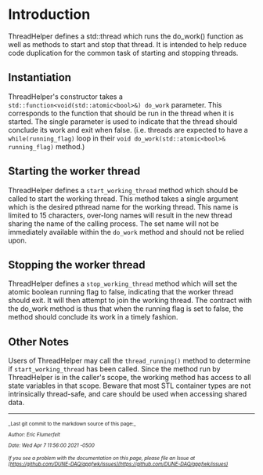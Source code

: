 # Introduction

ThreadHelper defines a std::thread which runs the do_work() function as well as methods to start and stop that thread.
It is intended to help reduce code duplication for the common task of starting and stopping threads.

## Instantiation

ThreadHelper's constructor takes a `std::function<void(std::atomic<bool>&) do_work` parameter. This corresponds to the function that should be run in the thread when it is started. The single parameter is used to indicate that the thread should conclude its work and exit when false. (i.e. threads are expected to have a `while(running_flag)` loop in their `void do_work(std::atomic<bool>& running_flag)` method.)

## Starting the worker thread

ThreadHelper defines a `start_working_thread` method which should be called to start the working thread. This method takes a single argument which is the desired pthread name for the working thread. This name is limited to 15 characters, over-long names will result in the new thread sharing the name of the calling process. The set name will not be immediately available within the `do_work` method and should not be relied upon.

## Stopping the worker thread

ThreadHelper defines a `stop_working_thread` method which will set the atomic boolean running flag to false, indicating that the worker thread should exit. It will then attempt to join the working thread. The contract with the do_work method is thus that when the running flag is set to false, the method should conclude its work in a timely fashion.

## Other Notes

Users of ThreadHelper may call the `thread_running()` method to determine if `start_working_thread` has been called. Since the method run by ThreadHelper is in the caller's scope, the working method has access to all state variables in that scope. Beware that most STL container types are not intrinsically thread-safe, and care should be used when accessing shared data.

-----

<font size="1">
_Last git commit to the markdown source of this page:_


_Author: Eric Flumerfelt_

_Date: Wed Apr 7 11:56:00 2021 -0500_

_If you see a problem with the documentation on this page, please file an Issue at [https://github.com/DUNE-DAQ/appfwk/issues](https://github.com/DUNE-DAQ/appfwk/issues)_
</font>
